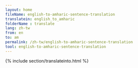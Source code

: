 ```yaml
---
layout: home
fileName: english-to-amharic-sentence-translation
translatein: english_to_amharic
folderName : translate
lang: zh-tw
from: en
to: am
permalink: /zh-tw/english-to-amharic-sentence-translation
tool: english-to-amharic-sentence-translation
---
```

{% include section/translateinto.html %}    